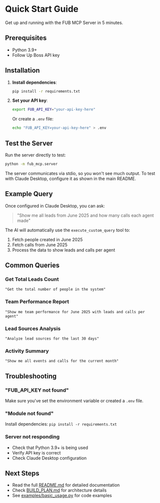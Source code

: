 # Quick Start Guide

Get up and running with the FUB MCP Server in 5 minutes.

## Prerequisites

- Python 3.9+
- Follow Up Boss API key

## Installation

1. **Install dependencies**:
   ```bash
   pip install -r requirements.txt
   ```

2. **Set your API key**:
   ```bash
   export FUB_API_KEY="your-api-key-here"
   ```
   
   Or create a `.env` file:
   ```bash
   echo "FUB_API_KEY=your-api-key-here" > .env
   ```

## Test the Server

Run the server directly to test:

```bash
python -m fub_mcp.server
```

The server communicates via stdio, so you won't see much output. To test with Claude Desktop, configure it as shown in the main README.

## Example Query

Once configured in Claude Desktop, you can ask:

> "Show me all leads from June 2025 and how many calls each agent made"

The AI will automatically use the `execute_custom_query` tool to:
1. Fetch people created in June 2025
2. Fetch calls from June 2025
3. Process the data to show leads and calls per agent

## Common Queries

### Get Total Leads Count
```
"Get the total number of people in the system"
```

### Team Performance Report
```
"Show me team performance for June 2025 with leads and calls per agent"
```

### Lead Sources Analysis
```
"Analyze lead sources for the last 30 days"
```

### Activity Summary
```
"Show me all events and calls for the current month"
```

## Troubleshooting

### "FUB_API_KEY not found"
Make sure you've set the environment variable or created a `.env` file.

### "Module not found"
Install dependencies: `pip install -r requirements.txt`

### Server not responding
- Check that Python 3.9+ is being used
- Verify API key is correct
- Check Claude Desktop configuration

## Next Steps

- Read the full [README.md](README.md) for detailed documentation
- Check [BUILD_PLAN.md](BUILD_PLAN.md) for architecture details
- See [examples/basic_usage.py](examples/basic_usage.py) for code examples

